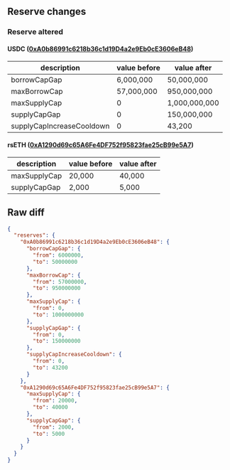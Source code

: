 ## Reserve changes

### Reserve altered

#### USDC ([0xA0b86991c6218b36c1d19D4a2e9Eb0cE3606eB48](https://etherscan.io/address/0xA0b86991c6218b36c1d19D4a2e9Eb0cE3606eB48))

| description | value before | value after |
| --- | --- | --- |
| borrowCapGap | 6,000,000 | 50,000,000 |
| maxBorrowCap | 57,000,000 | 950,000,000 |
| maxSupplyCap | 0 | 1,000,000,000 |
| supplyCapGap | 0 | 150,000,000 |
| supplyCapIncreaseCooldown | 0 | 43,200 |


#### rsETH ([0xA1290d69c65A6Fe4DF752f95823fae25cB99e5A7](https://etherscan.io/address/0xA1290d69c65A6Fe4DF752f95823fae25cB99e5A7))

| description | value before | value after |
| --- | --- | --- |
| maxSupplyCap | 20,000 | 40,000 |
| supplyCapGap | 2,000 | 5,000 |


## Raw diff

```json
{
  "reserves": {
    "0xA0b86991c6218b36c1d19D4a2e9Eb0cE3606eB48": {
      "borrowCapGap": {
        "from": 6000000,
        "to": 50000000
      },
      "maxBorrowCap": {
        "from": 57000000,
        "to": 950000000
      },
      "maxSupplyCap": {
        "from": 0,
        "to": 1000000000
      },
      "supplyCapGap": {
        "from": 0,
        "to": 150000000
      },
      "supplyCapIncreaseCooldown": {
        "from": 0,
        "to": 43200
      }
    },
    "0xA1290d69c65A6Fe4DF752f95823fae25cB99e5A7": {
      "maxSupplyCap": {
        "from": 20000,
        "to": 40000
      },
      "supplyCapGap": {
        "from": 2000,
        "to": 5000
      }
    }
  }
}
```